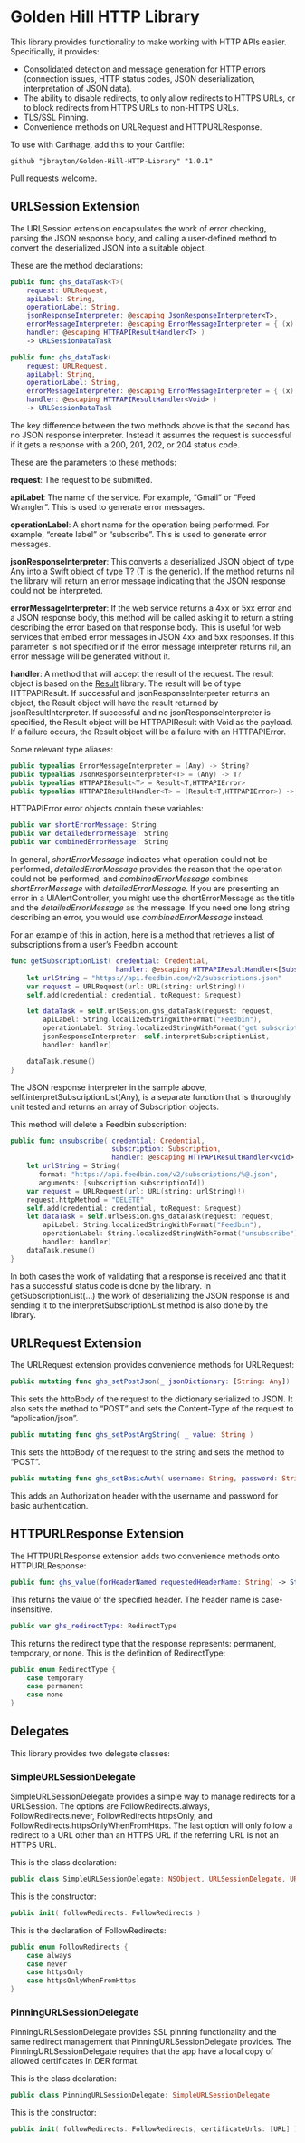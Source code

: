 # Golden Hill HTTP Library

This library provides functionality to make working with HTTP APIs easier. Specifically, it provides:

* Consolidated detection and message generation for HTTP errors (connection issues, HTTP status codes, JSON deserialization, interpretation of JSON data).
* The ability to disable redirects, to only allow redirects to HTTPS URLs, or to block redirects from HTTPS URLs to non-HTTPS URLs.
* TLS/SSL Pinning.
* Convenience methods on URLRequest and HTTPURLResponse.

To use with Carthage, add this to your Cartfile:

    github "jbrayton/Golden-Hill-HTTP-Library" "1.0.1"

Pull requests welcome.

## URLSession Extension

The URLSession extension encapsulates the work of error checking, parsing the JSON response body, and calling a user-defined method to convert the deserialized JSON into a suitable object.

These are the method declarations:

```swift
public func ghs_dataTask<T>( 
    request: URLRequest, 
    apiLabel: String, 
    operationLabel: String, 
    jsonResponseInterpreter: @escaping JsonResponseInterpreter<T>, 
    errorMessageInterpreter: @escaping ErrorMessageInterpreter = { (x) in return nil }, 
    handler: @escaping HTTPAPIResultHandler<T> )
    -> URLSessionDataTask

public func ghs_dataTask( 
    request: URLRequest, 
    apiLabel: String, 
    operationLabel: String, 
    errorMessageInterpreter: @escaping ErrorMessageInterpreter = { (x) in return nil }, 
    handler: @escaping HTTPAPIResultHandler<Void> )
    -> URLSessionDataTask
```
    
The key difference between the two methods above is that the second has no JSON response interpreter. Instead it assumes the request is successful if it gets a response with a 200, 201, 202, or 204 status code.

These are the parameters to these methods:

**request**: The request to be submitted.

**apiLabel**: The name of the service. For example, “Gmail” or “Feed Wrangler”. This is used to generate error messages.

**operationLabel**: A short name for the operation being performed. For example, “create label” or “subscribe”. This is used to generate error messages.

**jsonResponseInterpreter**: This converts a deserialized JSON object of type Any into a Swift object of type T? (T is the generic). If the method returns nil the library will return an error message indicating that the JSON response could not be interpreted.

**errorMessageInterpreter**: If the web service returns a 4xx or 5xx error and a JSON response body, this method will be called asking it to return a string describing the error based on that response body. This is useful for web services that embed error messages in JSON 4xx and 5xx responses. If this parameter is not specified or if the error message interpreter returns nil, an error message will be generated without it.

**handler**: A method that will accept the result of the request. The result object is based on the [Result](https://github.com/antitypical/Result) library. The result will be of type HTTPAPIResult. If successful and jsonResponseInterpreter returns an object, the Result object will have the result returned by jsonResultInterpreter. If successful and no jsonResponseInterpreter is specified, the Result object will be HTTPAPIResult with Void as the payload. If a failure occurs, the Result object will be a failure with an HTTPAPIError.

Some relevant type aliases:

```swift
public typealias ErrorMessageInterpreter = (Any) -> String?
public typealias JsonResponseInterpreter<T> = (Any) -> T?
public typealias HTTPAPIResult<T> = Result<T,HTTPAPIError>
public typealias HTTPAPIResultHandler<T> = (Result<T,HTTPAPIError>) -> Void
```

HTTPAPIError error objects contain these variables:

```swift
public var shortErrorMessage: String
public var detailedErrorMessage: String
public var combinedErrorMessage: String
```

In general, *shortErrorMessage* indicates what operation could not be performed, *detailedErrorMessage* provides the reason that the operation could not be performed, and *combinedErrorMessage* combines *shortErrorMessage* with *detailedErrorMessage*. If you are presenting an error in a UIAlertController, you might use the shortErrorMessage as the title and the *detailedErrorMessage* as the message. If you need one long string describing an error, you would use *combinedErrorMessage* instead.

For an example of this in action, here is a method that retrieves a list of subscriptions from a user’s Feedbin account:

```swift
func getSubscriptionList( credential: Credential, 
						  handler: @escaping HTTPAPIResultHandler<[Subscription]> ) {
	let urlString = "https://api.feedbin.com/v2/subscriptions.json"
	var request = URLRequest(url: URL(string: urlString)!)
	self.add(credential: credential, toRequest: &request)

	let dataTask = self.urlSession.ghs_dataTask(request: request, 
		apiLabel: String.localizedStringWithFormat("Feedbin"), 
		operationLabel: String.localizedStringWithFormat("get subscription list"), 
		jsonResponseInterpreter: self.interpretSubscriptionList, 
		handler: handler)

	dataTask.resume()
}
```

The JSON response interpreter in the sample above, self.interpretSubscriptionList(Any), is a separate function that is thoroughly unit tested and returns an array of Subscription objects. 

This method will delete a Feedbin subscription:

```swift
public func unsubscribe( credential: Credential, 
						 subscription: Subscription, 
						 handler: @escaping HTTPAPIResultHandler<Void> ) {
	let urlString = String(
	   format: "https://api.feedbin.com/v2/subscriptions/%@.json", 
	   arguments: [subscription.subscriptionId])
	var request = URLRequest(url: URL(string: urlString)!)
	request.httpMethod = "DELETE"
	self.add(credential: credential, toRequest: &request)
	let dataTask = self.urlSession.ghs_dataTask(request: request, 
		apiLabel: String.localizedStringWithFormat("Feedbin"), 
		operationLabel: String.localizedStringWithFormat("unsubscribe"), 
		handler: handler)
	dataTask.resume()
}
```

In both cases the work of validating that a response is received and that it has a successful status code is done by the library. In getSubscriptionList(...) the work of deserializing the JSON response is and sending it to the interpretSubscriptionList method is also done by the library.

## URLRequest Extension

The URLRequest extension provides convenience methods for URLRequest:

```swift
public mutating func ghs_setPostJson(_ jsonDictionary: [String: Any])
```

This sets the httpBody of the request to the dictionary serialized to JSON. It also sets the method to “POST” and sets the Content-Type of the request to “application/json”.

```swift
public mutating func ghs_setPostArgString( _ value: String )
```

This sets the httpBody of the request to the string and sets the method to “POST”.

```swift
public mutating func ghs_setBasicAuth( username: String, password: String )
```

This adds an Authorization header with the username and password for basic authentication.

## HTTPURLResponse Extension

The HTTPURLResponse extension adds two convenience methods onto HTTPURLResponse:

```swift
public func ghs_value(forHeaderNamed requestedHeaderName: String) -> String?
```

This returns the value of the specified header. The header name is case-insensitive.

```swift
public var ghs_redirectType: RedirectType
```

This returns the redirect type that the response represents: permanent, temporary, or none. This is the definition of RedirectType:

```swift
public enum RedirectType {
	case temporary
	case permanent
	case none
}
```


## Delegates

This library provides two delegate classes:

### SimpleURLSessionDelegate

SimpleURLSessionDelegate provides a simple way to manage redirects for a URLSession. The options are FollowRedirects.always, FollowRedirects.never, FollowRedirects.httpsOnly, and FollowRedirects.httpsOnlyWhenFromHttps. The last option will only follow a redirect to a URL other than an HTTPS URL if the referring URL is not an HTTPS URL.

This is the class declaration:

```swift
public class SimpleURLSessionDelegate: NSObject, URLSessionDelegate, URLSessionTaskDelegate
```

This is the constructor:

```swift
public init( followRedirects: FollowRedirects )
```

This is the declaration of FollowRedirects:

```swift
public enum FollowRedirects {
	case always
	case never
	case httpsOnly
	case httpsOnlyWhenFromHttps
}
```

### PinningURLSessionDelegate

PinningURLSessionDelegate provides SSL pinning functionality and the same redirect management that PinningURLSessionDelegate provides. The PinningURLSessionDelegate requires that the app have a local copy of allowed certificates in DER format.

This is the class declaration:

```swift
public class PinningURLSessionDelegate: SimpleURLSessionDelegate
```
    
This is the constructor:

```swift
public init( followRedirects: FollowRedirects, certificateUrls: [URL] )
```

